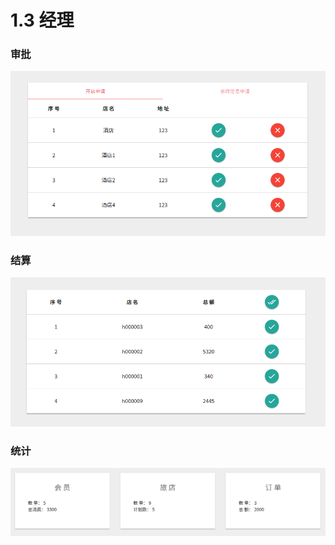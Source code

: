 # 1.3 经理

### 审批
![审批](../images/approve.png)

### 结算
![结算](../images/payment.png)

### 统计
![统计](../images/statistics-manager.png)


